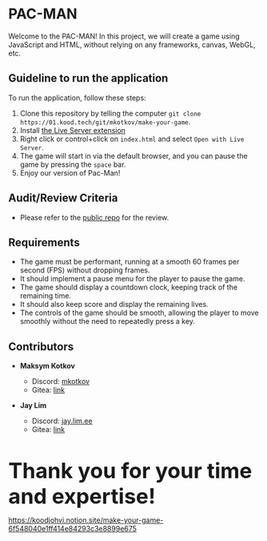 # PAC-MAN
Welcome to the PAC-MAN! In this project, we will create a game using JavaScript and HTML, without relying on any frameworks, canvas, WebGL, etc.

## Guideline to run the application
To run the application, follow these steps:
  1. Clone this repository by telling the computer `git clone https://01.kood.tech/git/mkotkov/make-your-game`.
  2. Install [the Live Server extension](https://marketplace.visualstudio.com/items?itemName=ritwickdey.LiveServer)
  3. Right click or control+click on `index.html` and select `Open with Live Server`.
  4. The game will start in via the default browser, and you can pause the game by pressing the `space` bar.
  5. Enjoy our version of Pac-Man!

## Audit/Review Criteria
  - Please refer to the [public repo](https://github.com/01-edu/public/tree/master/subjects/make-your-game/audit) for the review. 

## Requirements
- The game must be performant, running at a smooth 60 frames per second (FPS) without dropping frames.
- It should implement a pause menu for the player to pause the game.
- The game should display a countdown clock, keeping track of the remaining time.
- It should also keep score and display the remaining lives.
- The controls of the game should be smooth, allowing the player to move smoothly without the need to repeatedly press a key.

## Contributors
- **Maksym Kotkov**
  - Discord: [mkotkov](https://discord.com/users/669205970563366923)
  - Gitea: [link](https://01.kood.tech/git/mkotkov)
  
- **Jay Lim**
  - Discord: [jay.lim.ee](https://discord.com/users/1150025996590907442)
  - Gitea: [link](https://01.kood.tech/git/jlim)

<br><br><span style="font-size:3em;"><strong>Thank you for your time and expertise!</strong></span>

https://koodjohvi.notion.site/make-your-game-6f548040e1ff414e84293c3e8899e675
